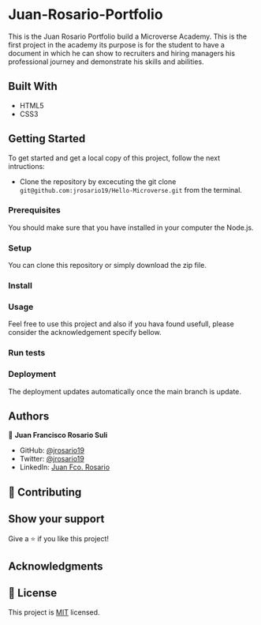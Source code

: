 # Juan-Rosario-Portfolio
This is the Juan Rosario Portfolio build a Microverse Academy. This is the first project in the academy its purpose is for the student to have a document in which he can show to recruiters and hiring managers his professional journey and demonstrate his skills and abilities.

## Built With
- HTML5
- CSS3

## Getting Started
To get started and get a local copy of this project, follow the next intructions:
- Clone the repository by excecuting the git clone ```git@github.com:jrosario19/Hello-Microverse.git``` from the terminal.

### Prerequisites
You should make sure that you have installed in your computer the Node.js.

### Setup
You can clone this repository or simply download the zip file.

### Install


### Usage
Feel free to use this project and also if you hava found usefull, please consider the acknowledgement specify bellow.

### Run tests

### Deployment
The deployment updates automatically once the main branch is update.

## Authors

👤 **Juan Francisco Rosario Suli**

- GitHub: [@jrosario19](https://github.com/jrosario19)
- Twitter: [@jrosario19](https://twitter.com/jrosario19)
- LinkedIn: [Juan Fco. Rosario](https://linkedin.com/in/juan-francisco-rosario-suli-44595051)

## 🤝 Contributing

## Show your support
Give a ⭐️ if you like this project!

## Acknowledgments

## 📝 License
This project is [MIT](./MIT.md) licensed.


